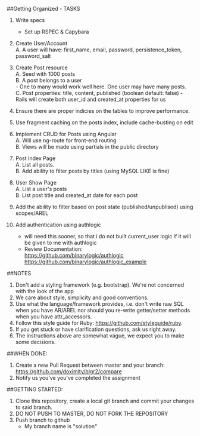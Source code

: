 ##Getting Organized - TASKS 
1. Write specs
	- Set up RSPEC & Capybara  

2. Create User/Account  
	A. A user will have: first_name, email, password, persistence_token, password_salt

3. Create Post resource  
	A. Seed with 1000 posts  
	B. A post belongs to a user  
		- One to many would work well here. One user may have many posts.  
	C. Post properties: title, content, published (boolean default: false)
		- Rails will create both user_id and created_at properties for us

4. Ensure there are proper indicies on the tables to improve performance.

5. Use fragment caching on the posts index, include cache-busting on edit

6. Implement CRUD for Posts using Angular  
	A. Will use ng-route for front-end routing  
	B. Views will be made using partials in the public directory   

7. Post Index Page  
	A. List all posts.  
	B. Add ability to filter posts by titles (using MySQL LIKE is fine)  

8. User Show Page  
	A. List a user's posts  
  B. List post title and created_at date for each post  

9. Add the ability to filter based on post state (published/unpublised) using scopes/AREL  

10. Add authentication using authlogic  
	- will need this sooner, so that i do not built current_user logic if it will be given to me with authlogic
	- Review Documentation:  
			https://github.com/binarylogic/authlogic  
			https://github.com/binarylogic/authlogic_example  

##NOTES
1. Don't add a styling framework (e.g. bootstrap). We're not concerned with the look of the app  
2. We care about style, simplicity and good conventions.  
3. Use what the language/framework provides, i.e. don't write raw SQL when you have AR/AREL nor should you re-write getter/setter methods when you have attr_accessors.  
4. Follow this style guide for Ruby: https://github.com/styleguide/ruby.  
5. If you get stuck or have clarification questions, ask us right away.  
6. The instructions above are somewhat vague, we expect you to make some decisions.  

##WHEN DONE: 
1. Create a new Pull Request between master and your branch: https://github.com/doximity/blgr2/compare  
2. Notify us you've you've completed the assignment  

##GETTING STARTED: 
1. Clone this repository, create a local git branch and commit your changes to said branch.
2. DO NOT PUSH TO MASTER, DO NOT FORK THE REPOSITORY
3. Push branch to github
	- My branch name is "solution"